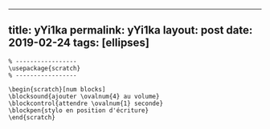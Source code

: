 ---
 title: yYi1ka
 permalink: yYi1ka
 layout: post
 date: 2019-02-24
 tags: [ellipses]
 ---

```latex% Dans le préambule
% -----------------
\usepackage{scratch}
% -----------------

\begin{scratch}[num blocks]
\blocksound{ajouter \ovalnum{4} au volume}
\blockcontrol{attendre \ovalnum{1} seconde}
\blockpen{stylo en position d'écriture}
\end{scratch}
```